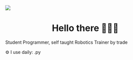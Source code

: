 <img src="https://capsule-render.vercel.app/api?type=waving&height=300&color=gradient&text=Hello%20There&section=header&reversal=true&textBg=false" />
<center><h1>Hello there 🦾🦾🦾 </h1> </center>
Student Programmer, self taught
Robotics Trainer by trade

⚙️ I use daily: .py
